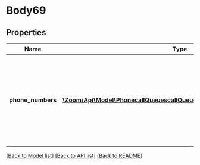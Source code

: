 # Body69

## Properties
Name | Type | Description | Notes
------------ | ------------- | ------------- | -------------
**phone_numbers** | [**\Zoom\Api\Model\PhonecallQueuescallQueueIdphoneNumbersPhoneNumbers[]**](PhonecallQueuescallQueueIdphoneNumbersPhoneNumbers.md) | Provide either the &#x60;id&#x60; or the &#x60;number&#x60; field. Only a max of 5 numbers can be assigned to a call queue at a time. | [optional] 

[[Back to Model list]](../README.md#documentation-for-models) [[Back to API list]](../README.md#documentation-for-api-endpoints) [[Back to README]](../README.md)


